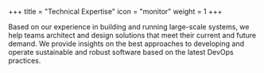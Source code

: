 +++
title = "Technical Expertise"
icon = "monitor"
weight = 1
+++

Based on our experience in building and running large-scale systems, we help teams architect and design solutions that meet their current and future demand. We provide insights on the best approaches to developing and operate sustainable and robust software based on the latest DevOps practices.
